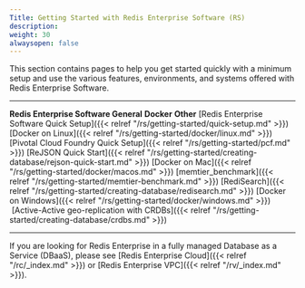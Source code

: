 ```yaml
---
Title: Getting Started with Redis Enterprise Software (RS)
description: 
weight: 30
alwaysopen: false
---
```

This section contains pages to help you get started quickly with a
minimum setup and use the various features, environments, and systems
offered with Redis Enterprise Software.

  ----------------------------------------------------------------------------------------------------------------------- -------------------------------------------------------------------------------------- -------------------------------------------------------------------------------------------
  **Redis Enterprise Software General**                                                                                   **Docker**                                                                             **Other**
  [Redis Enterprise Software Quick Setup]({{< relref "/rs/getting-started/quick-setup.md" >}})                  [Docker on Linux]({{< relref "/rs/getting-started/docker/linux.md" >}})      [Pivotal Cloud Foundry Quick Setup]({{< relref "/rs/getting-started/pcf.md" >}})
  [ReJSON Quick Start]({{< relref "/rs/getting-started/creating-database/rejson-quick-start.md" >}})            [Docker on Mac]({{< relref "/rs/getting-started/docker/macos.md" >}})        [memtier\_benchmark]({{< relref "/rs/getting-started/memtier-benchmark.md" >}})
  [RediSearch]({{< relref "/rs/getting-started/creating-database/redisearch.md" >}})                            [Docker on Windows]({{< relref "/rs/getting-started/docker/windows.md" >}})   
   [Active-Active geo-replication with CRDBs]({{< relref "/rs/getting-started/creating-database/crdbs.md" >}})                                                                                          
  ----------------------------------------------------------------------------------------------------------------------- -------------------------------------------------------------------------------------- -------------------------------------------------------------------------------------------

If you are looking for Redis Enterprise in a fully managed Database as a
Service (DBaaS), please see [Redis Enterprise
Cloud]({{< relref "/rc/_index.md" >}}) or [Redis Enterprise
VPC]({{< relref "/rv/_index.md" >}}).
